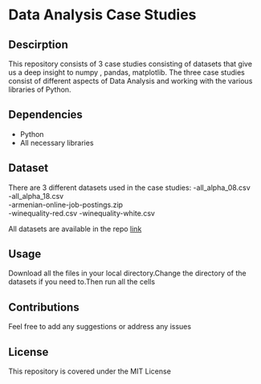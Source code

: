 # Data Analysis Case Studies

## Descirption

This repository consists of 3 case studies consisting of datasets that give us a deep insight to numpy , pandas, matplotlib. The three case studies consist of different aspects of Data Analysis and working with the various libraries of Python.

## Dependencies

- Python
- All necessary libraries

## Dataset

There are 3 different datasets used in the case studies:
	-all_alpha_08.csv	
	-all_alpha_18.csv	
	-armenian-online-job-postings.zip	
	-winequality-red.csv
	-winequality-white.csv	
 
 All datasets are available in the repo [link](https://github.com/ishan6899/data_analysis_case_studies)

## Usage

Download all the files in your local directory.Change the directory of the datasets if you need to.Then run all the cells

## Contributions

Feel free to add any suggestions or address any issues

## License

This repository is covered under the MIT License
